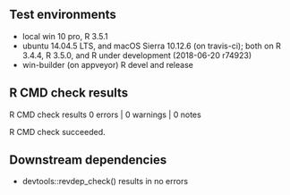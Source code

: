 ## Test environments
* local win 10 pro, R 3.5.1
* ubuntu 14.04.5 LTS, and macOS Sierra 10.12.6 (on travis-ci);
        both on R 3.4.4, R 3.5.0, and R under development (2018-06-20 r74923)
* win-builder (on appveyor) R devel and release

## R CMD check results
R CMD check results
0 errors | 0 warnings | 0 notes

R CMD check succeeded.

## Downstream dependencies
* devtools::revdep_check() results in no errors
